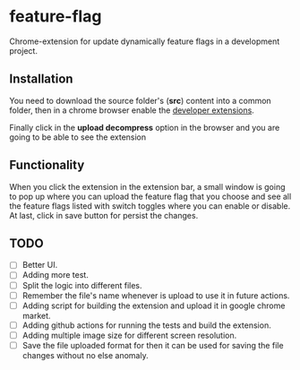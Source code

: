 # feature-flag

Chrome-extension for update dynamically feature flags in a development project.

## Installation

You need to download the source folder's (**src**) content into a common folder, then in a chrome browser enable the [developer extensions](chrome://extensions/).

Finally click in the **upload decompress** option in the browser and you are going to be able to see the extension

## Functionality

When you click the extension in the extension bar, a small window is going to pop up where you can upload the feature flag that you choose and see all the feature flags listed with switch toggles where you can enable or disable.
At last, click in save button for persist the changes.

## TODO

- [ ] Better UI.
- [ ] Adding more test.
- [ ] Split the logic into different files.
- [ ] Remember the file's name whenever is upload to use it in future actions.
- [ ] Adding script for building the extension and upload it in google chrome market.
- [ ] Adding github actions for running the tests and build the extension.
- [ ] Adding multiple image size for different screen resolution.
- [ ] Save the file uploaded format for then it can be used for saving the file changes without no else anomaly.
